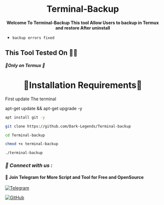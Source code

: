 <h1 align="center">Terminal-Backup</h1>

<b><p align="center">Welcome To Terminal-Backup This tool Allow Users to backup in Termux and restore After uninstall </p></b>


- ` backup errors fixed `


<h2>This Tool Tested On 👨‍💻</h2>

<h5>🔴Only on Termux 🔴</h5>

<h1 align="center">🔰Installation Requirements🔰</h1>

<p>First update The terminal</p>

<p>apt-get update && apt-get upgrade -y</p>

```bash
apt install git -y
```

```bash
git clone https://github.com/Dark-Legends/Terminal-backup
```

```bash
cd Terminal-backup
```

```bash
chmod +x terminal-backup
```

```bash
./terminal-backup
```

<h3><b><i>📡 Connect with us :</i></b></h3>

<h4>📢 Join Telegram for More Script and Tool for Free and OpenSource </h4>

[![Telegram](https://img.shields.io/badge/Telegram-Channel-blue?style=flat-square&logo=telegram)](https://t.me/CyberDarkLegends)

[![GitHub](https://img.shields.io/badge/GitHub-Profile-black?style=flat-square&logo=github)](https://github.com/Dark-Legends)
